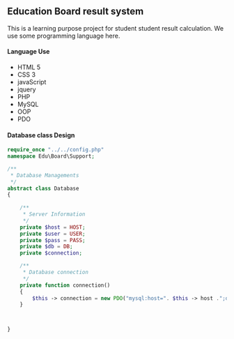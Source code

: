 ## Education Board result system

This is a learning purpose project for student student result calculation. We use some programming language here.

#### Language Use

- HTML 5
- CSS 3
- javaScript
- jquery
- PHP
- MySQL
- OOP
- PDO

#### Database class Design

```php
require_once "../../config.php"
namespace Edu\Board\Support;

/**
 * Database Managements
 */
abstract class Database
{
	
	/**
	 * Server Information
	 */
	private $host = HOST;
	private $user = USER;
	private $pass = PASS;
	private $db = DB;
	private $connection;

	/**
	 * Database connection
	 */
	private function connection()
	{
		$this -> connection = new PDO("mysql:host=". $this -> host .";db_name=" .$this -> db,$this -> user,$this -> pass)
	}



}

```